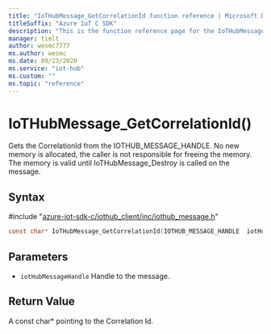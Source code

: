 ```yaml
---                             
title: "IoTHubMessage_GetCorrelationId function reference | Microsoft Docs" 
titleSuffix: "Azure IoT C SDK"            
description: "This is the function reference page for the IoTHubMessage_GetCorrelationId() function in the Azure IoT C SDK. This SDK is used with Azure IoT Hub and Azure IoT Hub Device Provisioning Service"            
manager: timlt                 
author: wesmc7777              
ms.author: wesmc               
ms.date: 09/23/2020                    
ms.service: "iot-hub"             
ms.custom: ""                
ms.topic: "reference"        
---                            
```


# IoTHubMessage_GetCorrelationId()

Gets the CorrelationId from the IOTHUB_MESSAGE_HANDLE. No new memory is allocated, the caller is not responsible for freeing the memory. The memory is valid until IoTHubMessage_Destroy is called on the message.

## Syntax

\#include "[azure-iot-sdk-c/iothub_client/inc/iothub_message.h](../iothub-message-h.md)"  
```C
const char* IoTHubMessage_GetCorrelationId(IOTHUB_MESSAGE_HANDLE  iotHubMessageHandle);
```

## Parameters
* `iotHubMessageHandle` Handle to the message.

## Return Value
A const char* pointing to the Correlation Id.

